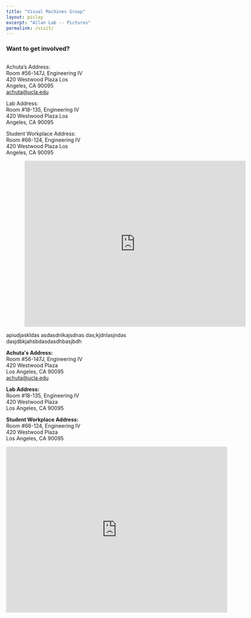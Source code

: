 ```yaml
---
title: "Visual Machines Group"
layout: piclay
excerpt: "Allan Lab -- Pictures"
permalink: /visit/
---
```


### Want to get involved?


<div style="width: 45%; height: auto; display: inline-block; vertical-align: top">         
   
Achuta’s Address:<br > Room #56-147J, Engineering IV
420 Westwood Plaza
Los Angeles, CA 90095
achuta@ucla.edu

Lab Address:<br > Room #18-135, Engineering IV
420 Westwood Plaza
Los Angeles, CA 90095

Student Workplace Address:<br > Room #66-124, Engineering IV
420 Westwood Plaza
Los Angeles, CA 90095

</div>

<div markdown="1" style="width:45%; left: 50%; display: inline-block; margin: auto; padding-left: 50px">
   
 <iframe src="https://www.google.com/maps/embed?pb=!1m18!1m12!1m3!1d3990.8596314730903!2d-118.44603883944255!3d34.06951328311835!2m3!1f0!2f0!3f0!3m2!1i1024!2i768!4f13.1!3m3!1m2!1s0x80c2bc86217ff063%3A0x99d385184985fc0!2sEngineering+IV!5e0!3m2!1sen!2sus!4v1534269519510" width="600" height="450" frameborder="0" style="border:0" allowfullscreen></iframe>
  
</div>
 
<div class="row">
<div class="col-md-4">

apiudjaskldas
asdasdnlkajsdnas
das;kjdnlasjndas
dasjdbkjahsbdasdasdhbasjbdh

  <p class="body">
    <span span style="font-weight:bold">Achuta's Address:</span><br \>
    Room #56-147J, Engineering IV<br />
    420 Westwood Plaza<br />
    Los Angeles, CA 90095<br />
    <a href="mailto:achuta@ucla.edu">achuta@ucla.edu</a>
  </p>
  <p class="body">
    <span span style="font-weight:bold">Lab Address:</span><br \>
    Room #18-135, Engineering IV<br />
    420 Westwood Plaza<br />
    Los Angeles, CA 90095
  </p>
  <p class="body">
    <span span style="font-weight:bold">Student Workplace Address:</span><br \>
    Room #66-124, Engineering IV<br />
    420 Westwood Plaza<br />
    Los Angeles, CA 90095
  </p>
</div>

<div class="col-md-6 offset-md-2 map-responsive">
		    <iframe src="https://www.google.com/maps/embed?pb=!1m18!1m12!1m3!1d3990.8596314730903!2d-118.44603883944255!3d34.06951328311835!2m3!1f0!2f0!3f0!3m2!1i1024!2i768!4f13.1!3m3!1m2!1s0x80c2bc86217ff063%3A0x99d385184985fc0!2sEngineering+IV!5e0!3m2!1sen!2sus!4v1534269519510" 
    width="600" height="450" frameborder="0" style="border:0" allowfullscreen></iframe>
</div>
